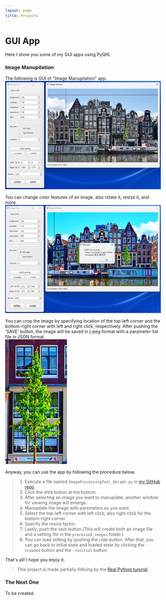 ```yaml
---
layout: page
title: Projects
---
```


# GUI App

Here I show you some of my GUI apps using PyQt6.


### Image Manupilation
The following is GUI of "Image Manupilation" app.
<img src="images\ImageProcessingToolfigure1_v3.jpg" width="600">  

You can change color features of an image, also rotate it, resize it, and more. 
<img src="images\ImageProcessingToolfigure2_v3.jpg" width="600">  

You can crop the image by specifying location of the top-left corner and the bottom-right corner with left and right click, respectively. After pushing the 'SAVE' button, the image will be saved in j-peg format with a parameter-list file in JSON format.  
<img src="images\ImageProcessingToolfigure3v2.jpg" width="200">  

Anyway, you can use the app by following the procedure below.
>  1. Execute a file named `ImageProcessingTool_QGraph.py` in [my GitHub repo](https://github.com/NonoY58/Image-Processing-Tool). 
>  2. Click the `OPEN` button at the bottom.
>  3. After selecting an image you want to manupilate, another window for viewing image will emerge.
>  4. Manupilate the image with paremeters as you want.
>  5. Select the top-left corner with left click, also right click for the bottom-right corner.
>  6. Specify the resize factor.
>  7. Lastly, push the `SAVE` button.(This will create both an image file and a setting file in the `processed_images` folder.)
>  8. You can load setting by pushing the `LOAD` button. After that, you can go back to initial state and loaded state by clicking the `->Loaded` button and the `->initial` button.

That's all! I hope you enjoy it.


>This project is made partially folloing by the [Real Python turorial](https://realpython.com/image-processing-with-the-python-pillow-library/).



### The Next One
To be created.
